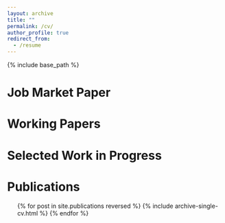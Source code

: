 ```yaml
---
layout: archive
title: ""
permalink: /cv/
author_profile: true
redirect_from:
  - /resume
---
```


{% include base_path %}

Job Market Paper
======


Working Papers
======

  
Selected Work in Progress
======


Publications
======
  <ul>{% for post in site.publications reversed %}
    {% include archive-single-cv.html %}
  {% endfor %}</ul>
